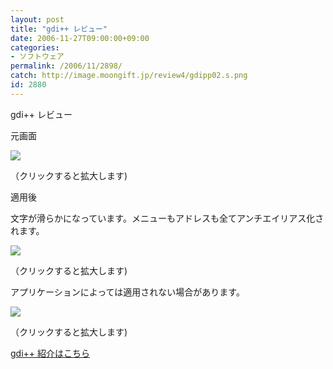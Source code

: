 ```yaml
---
layout: post
title: "gdi++ レビュー"
date: 2006-11-27T09:00:00+09:00
categories:
- ソフトウェア
permalink: /2006/11/2898/
catch: http://image.moongift.jp/review4/gdipp02.s.png
id: 2880
---
```

gdi++ レビュー  
<!--more-->

元画面

  

[![](http://image.moongift.jp/review4/gdipp01.s.png)](http://image.moongift.jp/review4/gdipp01.png)  
  
（クリックすると拡大します)

  

適用後

  

文字が滑らかになっています。メニューもアドレスも全てアンチエイリアス化されます。

  

[![](http://image.moongift.jp/review4/gdipp02.s.png)](http://image.moongift.jp/review4/gdipp02.png)  
  
（クリックすると拡大します)

  

アプリケーションによっては適用されない場合があります。

  

[![](http://image.moongift.jp/review4/gdipp03.s.png)](http://image.moongift.jp/review4/gdipp03.png)  
  
（クリックすると拡大します)

  

[gdi++ 紹介はこちら](http://fw.moongift.jp/intro/i-2897.html)


